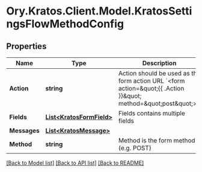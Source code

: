 # Ory.Kratos.Client.Model.KratosSettingsFlowMethodConfig
## Properties

Name | Type | Description | Notes
------------ | ------------- | ------------- | -------------
**Action** | **string** | Action should be used as the form action URL &#x60;&lt;form action&#x3D;\&quot;{{ .Action }}\&quot; method&#x3D;\&quot;post\&quot;&gt;&#x60;. | 
**Fields** | [**List&lt;KratosFormField&gt;**](KratosFormField.md) | Fields contains multiple fields | 
**Messages** | [**List&lt;KratosMessage&gt;**](KratosMessage.md) |  | [optional] 
**Method** | **string** | Method is the form method (e.g. POST) | 

[[Back to Model list]](../README.md#documentation-for-models) [[Back to API list]](../README.md#documentation-for-api-endpoints) [[Back to README]](../README.md)

